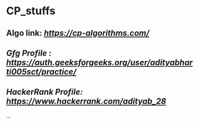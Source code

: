 # CP_stuffs

Algo link: _https://cp-algorithms.com/_
--
*Gfg Profile :* _https://auth.geeksforgeeks.org/user/adityabharti005sct/practice/_
--
*HackerRank Profile:* _https://www.hackerrank.com/adityab_28_
--
...
